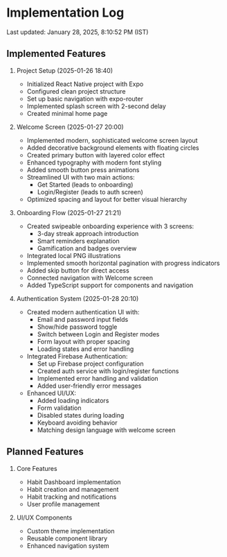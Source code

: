 # Implementation Log
Last updated: January 28, 2025, 8:10:52 PM (IST)

## Implemented Features
1. Project Setup (2025-01-26 18:40)
   - Initialized React Native project with Expo
   - Configured clean project structure
   - Set up basic navigation with expo-router
   - Implemented splash screen with 2-second delay
   - Created minimal home page

2. Welcome Screen (2025-01-27 20:00)
   - Implemented modern, sophisticated welcome screen layout
   - Added decorative background elements with floating circles
   - Created primary button with layered color effect
   - Enhanced typography with modern font styling
   - Added smooth button press animations
   - Streamlined UI with two main actions:
     * Get Started (leads to onboarding)
     * Login/Register (leads to auth screen)
   - Optimized spacing and layout for better visual hierarchy

3. Onboarding Flow (2025-01-27 21:21)
   - Created swipeable onboarding experience with 3 screens:
     * 3-day streak approach introduction
     * Smart reminders explanation
     * Gamification and badges overview
   - Integrated local PNG illustrations
   - Implemented smooth horizontal pagination with progress indicators
   - Added skip button for direct access
   - Connected navigation with Welcome screen
   - Added TypeScript support for components and navigation

4. Authentication System (2025-01-28 20:10)
   - Created modern authentication UI with:
     * Email and password input fields
     * Show/hide password toggle
     * Switch between Login and Register modes
     * Form layout with proper spacing
     * Loading states and error handling
   - Integrated Firebase Authentication:
     * Set up Firebase project configuration
     * Created auth service with login/register functions
     * Implemented error handling and validation
     * Added user-friendly error messages
   - Enhanced UI/UX:
     * Added loading indicators
     * Form validation
     * Disabled states during loading
     * Keyboard avoiding behavior
     * Matching design language with welcome screen

## Planned Features
1. Core Features
   - Habit Dashboard implementation
   - Habit creation and management
   - Habit tracking and notifications
   - User profile management

2. UI/UX Components
   - Custom theme implementation
   - Reusable component library
   - Enhanced navigation system